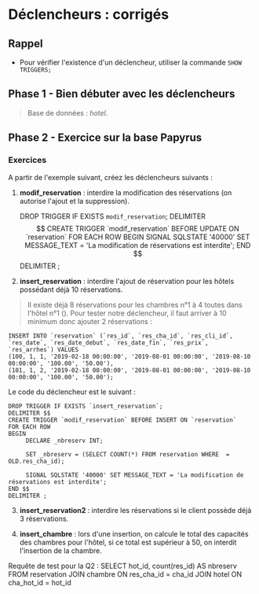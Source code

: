 # Déclencheurs : corrigés

## Rappel

* Pour vérifier l'existence d'un déclencheur, utiliser la commande `SHOW TRIGGERS;`

## Phase 1 - Bien débuter avec les déclencheurs

> Base de données : _hotel_.

## Phase 2  - Exercice sur la base Papyrus

### Exercices

A partir de l'exemple suivant, créez les déclencheurs suivants :

1. **modif_reservation** : interdire la modification des réservations (on autorise l'ajout et la suppression).


	DROP TRIGGER IF EXISTS `modif_reservation`;
	DELIMITER $$
	CREATE TRIGGER `modif_reservation` BEFORE UPDATE ON `reservation` 
    FOR EACH ROW 
    BEGIN
		 SIGNAL SQLSTATE '40000' SET MESSAGE_TEXT = 'La modification de réservations est interdite';
	END $$
	DELIMITER ;

2. **insert_reservation** : interdire l'ajout de réservation pour les hôtels possédant déjà 10 réservations.

> Il existe déjà 8 réservations pour les chambres n°1 à 4 toutes dans l'hôtel n°1 (). Pour tester notre déclencheur, il faut arriver à 10 minimum donc ajouter 2 réservations : 

	INSERT INTO `reservation` (`res_id`, `res_cha_id`, `res_cli_id`, `res_date`, `res_date_debut`, `res_date_fin`, `res_prix`, `res_arrhes`) VALUES
	(100, 1, 1, '2019-02-18 00:00:00', '2019-08-01 00:00:00', '2019-08-10 00:00:00', '100.00', '50.00'),
	(101, 1, 2, '2019-02-18 00:00:00', '2019-08-01 00:00:00', '2019-08-10 00:00:00', '100.00', '50.00');
	
Le code du déclencheur est le suivant :

    DROP TRIGGER IF EXISTS `insert_reservation`;
	DELIMITER $$
	CREATE TRIGGER `modif_reservation` BEFORE INSERT ON `reservation` 
    FOR EACH ROW 
    BEGIN
         DECLARE _nbreserv INT;
         
         SET _nbreserv = (SELECT COUNT(*) FROM reservation WHERE  = OLD.res_cha_id);

		 SIGNAL SQLSTATE '40000' SET MESSAGE_TEXT = 'La modification de réservations est interdite';
	END $$
	DELIMITER ;
    
3. **insert_reservation2** : interdire les réservations si le client possède déjà 3 réservations.



4. **insert_chambre** : lors d'une insertion, on calcule le total des capacités des chambres pour l'hôtel, si ce total est supérieur à 50, on interdit l'insertion de la chambre.




Requête de test pour la Q2 :
	SELECT hot_id, count(res_id) AS nbreserv
	FROM reservation
	JOIN chambre ON res_cha_id = cha_id
	JOIN hotel ON cha_hot_id = hot_id
    
    
    
    






